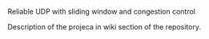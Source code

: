 Reliable UDP with sliding window and congestion control 

Description of the projeca in wiki section of the repository. 
